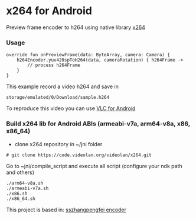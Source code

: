 # x264 for Android

Preview frame encoder to h264 using native library [x264]

### Usage

```
override fun onPreviewFrame(data: ByteArray, camera: Camera) {
    h264Encoder.yuv420spToH264(data, cameraRotation) { h264Frame ->
        // process h264Frame
    }
}
```

This example record a video h264 and save in
``` 
storage/emulated/0/Download/sample.h264
```
To reproduce this video you can use [VLC for Android]

### Build x264 lib for Android ABIs (armeabi-v7a, arm64-v8a, x86, x86_64)

* clone x264 repository in ~/jni folder

```
# git clone https://code.videolan.org/videolan/x264.git
```

Go to ~jni/compile_script and execute all script (configure your ndk path and others)

```
./arm64-v8a.sh
./armeabi-v7a.sh
./x86.sh
./x86_64.sh
```

This project is based in: [sszhangpengfei encoder]

[sszhangpengfei encoder]: https://github.com/sszhangpengfei/android_x264_encoder
[x264]: https://www.videolan.org/developers/x264.html
[VLC for Android]: https://play.google.com/store/apps/details?id=org.videolan.vlc&hl=es_CO
